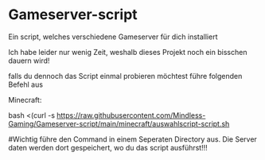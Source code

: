 # Gameserver-script
Ein script, welches verschiedene Gameserver für dich installiert


Ich habe leider nur wenig Zeit, weshalb dieses Projekt noch ein bisschen dauern wird!


falls du dennoch das Script einmal probieren möchtest führe folgenden Befehl aus

Minecraft:

bash <(curl -s https://raw.githubusercontent.com/Mindless-Gaming/Gameserver-script/main/minecraft/auswahlscript-script.sh




#Wichtig führe den Command in einem Seperaten Directory aus. Die Server daten werden dort gespeichert, wo du das script ausführst!!!
